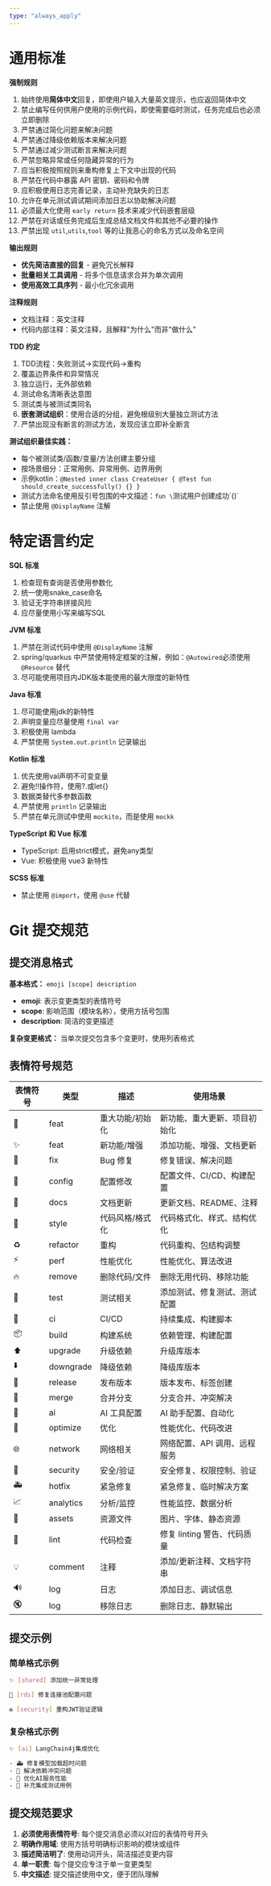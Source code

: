 ```yaml
---
type: "always_apply"
---
```


# 通用标准

**强制规则**

1. 始终使用**简体中文**回复，即使用户输入大量英文提示，也应返回简体中文
2. 禁止编写任何供用户使用的示例代码，即使需要临时测试，任务完成后也必须立即删除
3. 严禁通过简化问题来解决问题
4. 严禁通过降级依赖版本来解决问题
5. 严禁通过减少测试断言来解决问题
6. 严禁忽略异常或任何隐藏异常的行为
7. 应当积极按照规则来重构修复上下文中出现的代码
8. 严禁在代码中暴露 API 密钥、密码和令牌
9. 应积极使用日志完善记录，主动补充缺失的日志
10. 允许在单元测试调试期间添加日志以协助解决问题
11. 必须最大化使用 `early return` 技术来减少代码嵌套层级
12. 严禁在对话或任务完成后生成总结文档文件和其他不必要的操作
13. 严禁出现 `util`,`utils`,`tool` 等的让我恶心的命名方式以及命名空间

**输出规则**

- **优先简洁直接的回复** - 避免冗长解释
- **批量相关工具调用** - 将多个信息请求合并为单次调用
- **使用高效工具序列** - 最小化冗余调用

**注释规则**

- 文档注释：英文注释
- 代码内部注释：英文注释，且解释"为什么"而非"做什么"

**TDD 约定**

1. TDD流程：失败测试→实现代码→重构
2. 覆盖边界条件和异常情况
3. 独立运行，无外部依赖
4. 测试命名清晰表达意图
5. 测试类与被测试类同名
6. **嵌套测试组织**：使用合适的分组，避免根级别大量独立测试方法
7. 严禁出现没有断言的测试方法，发现应该立即补全断言

**测试组织最佳实践：**

- 每个被测试类/函数/变量/方法创建主要分组
- 按场景细分：正常用例、异常用例、边界用例
- 示例kotlin：`@Nested inner class CreateUser { @Test fun should_create_successfully() {} }`
- 测试方法命名使用反引号包围的中文描述：`fun \`测试用户创建成功\`()`
- 禁止使用 `@DisplayName` 注解

# 特定语言约定

**SQL 标准**

1. 检查现有查询是否使用参数化
2. 统一使用snake_case命名
3. 验证无字符串拼接风险
4. 应尽量使用小写来编写SQL

**JVM 标准**

1. 严禁在测试代码中使用 `@DisplayName` 注解
2. spring/quarkus 中严禁使用特定框架的注解，例如：`@Autowired`必须使用 `@Resource` 替代
3. 尽可能使用项目内JDK版本能使用的最大限度的新特性

**Java 标准**

1. 尽可能使用jdk的新特性
2. 声明变量应尽量使用 `final var`
3. 积极使用 lambda
4. 严禁使用 `System.out.println` 记录输出

**Kotlin 标准**

1. 优先使用val声明不可变变量
2. 避免!!操作符，使用?.或let{}
3. 数据类替代多参数函数
4. 严禁使用 `println` 记录输出
5. 严禁在单元测试中使用 `mockito`，而是使用 `mockk`

**TypeScript 和 Vue 标准**

- TypeScript: 启用strict模式，避免any类型
- Vue: 积极使用 vue3 新特性

**SCSS 标准**

- 禁止使用 `@import`，使用 `@use` 代替

# Git 提交规范

## 提交消息格式

**基本格式：** `emoji [scope] description`

- **emoji**: 表示变更类型的表情符号
- **scope**: 影响范围（模块名称），使用方括号包围
- **description**: 简洁的变更描述

**复杂变更格式：** 当单次提交包含多个变更时，使用列表格式

## 表情符号规范

| 表情符号 | 类型        | 描述       | 使用场景               |
|------|-----------|----------|--------------------|
| 🎉   | feat      | 重大功能/初始化 | 新功能、重大更新、项目初始化     |
| ✨    | feat      | 新功能/增强   | 添加功能、增强、文档更新       |
| 🐛   | fix       | Bug 修复   | 修复错误、解决问题          |
| 🔧   | config    | 配置修改     | 配置文件、CI/CD、构建配置    |
| 📝   | docs      | 文档更新     | 更新文档、README、注释     |
| 🎨   | style     | 代码风格/格式化 | 代码格式化、样式、结构优化      |
| ♻️   | refactor  | 重构       | 代码重构、包结构调整         |
| ⚡    | perf      | 性能优化     | 性能优化、算法改进          |
| 🔥   | remove    | 删除代码/文件  | 删除无用代码、移除功能        |
| 🧪   | test      | 测试相关     | 添加测试、修复测试、测试配置     |
| 👷   | ci        | CI/CD    | 持续集成、构建脚本          |
| 📦   | build     | 构建系统     | 依赖管理、构建配置          |
| ⬆️   | upgrade   | 升级依赖     | 升级库版本              |
| ⬇️   | downgrade | 降级依赖     | 降级库版本              |
| 🚀   | release   | 发布版本     | 版本发布、标签创建          |
| 🔀   | merge     | 合并分支     | 分支合并、冲突解决          |
| 🤖   | ai        | AI 工具配置  | AI 助手配置、自动化        |
| 💄   | optimize  | 优化       | 性能优化、代码改进          |
| 🌐   | network   | 网络相关     | 网络配置、API 调用、远程服务   |
| 🔐   | security  | 安全/验证    | 安全修复、权限控制、验证       |
| 🚑   | hotfix    | 紧急修复     | 紧急修复、临时解决方案        |
| 📈   | analytics | 分析/监控    | 性能监控、数据分析          |
| 🍱   | assets    | 资源文件     | 图片、字体、静态资源         |
| 🚨   | lint      | 代码检查     | 修复 linting 警告、代码质量 |
| 💡   | comment   | 注释       | 添加/更新注释、文档字符串      |
| 🔊   | log       | 日志       | 添加日志、调试信息          |
| 🔇   | log       | 移除日志     | 删除日志、静默输出          |

## 提交示例

### 简单格式示例

```bash
✨ [shared] 添加统一异常处理

🐛 [rds] 修复连接池配置问题

♻️ [security] 重构JWT验证逻辑
```

### 复杂格式示例

```bash
✨ [ai] LangChain4j集成优化

- 🚑 修复模型加载超时问题
- 🐛 解决依赖冲突问题
- 💄 优化AI服务性能
- 🧪 补充集成测试用例
```

## 提交规范要求

1. **必须使用表情符号**: 每个提交消息必须以对应的表情符号开头
2. **明确作用域**: 使用方括号明确标识影响的模块或组件
3. **描述简洁明了**: 使用动词开头，简洁描述变更内容
4. **单一职责**: 每个提交应专注于单一变更类型
5. **中文描述**: 提交描述使用中文，便于团队理解
